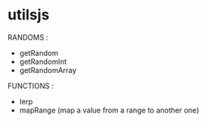 # utilsjs

RANDOMS :
- getRandom
- getRandomInt
- getRandomArray

FUNCTIONS :
- lerp
- mapRange (map a value from a range to another one)

